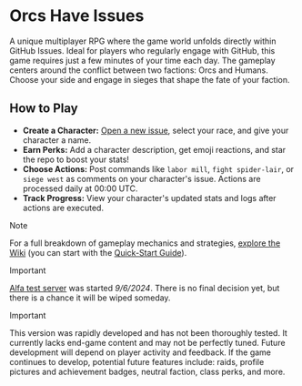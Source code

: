 # Orcs Have Issues

A unique multiplayer RPG where the game world unfolds directly within GitHub Issues. Ideal for players who regularly engage with GitHub, this game requires just a few minutes of your time each day. The gameplay centers around the conflict between two factions: Orcs and Humans. Choose your side and engage in sieges that shape the fate of your faction.

## How to Play

- **Create a Character:** [Open a new issue](https://github.com/MikeAmputer/orcs-have-issues/issues/new/choose), select your race, and give your character a name.
- **Earn Perks:** Add a character description, get emoji reactions, and star the repo to boost your stats!
- **Choose Actions:** Post commands like `labor mill`, `fight spider-lair`, or `siege west` as comments on your character's issue. Actions are processed daily at 00:00 UTC.
- **Track Progress:** View your character's updated stats and logs after actions are executed.

> [!NOTE]
> For a full breakdown of gameplay mechanics and strategies, [explore the Wiki](https://github.com/MikeAmputer/orcs-have-issues/wiki) (you can start with the [Quick-Start Guide](https://github.com/MikeAmputer/orcs-have-issues/wiki/Quick-Start)).

> [!IMPORTANT]
> [Alfa test server](https://github.com/MikeAmputer/orcs-have-issues/issues/14) was started _9/6/2024_. There is no final decision yet, but there is a chance it will be wiped someday.

> [!IMPORTANT]
> This version was rapidly developed and has not been thoroughly tested. It currently lacks end-game content and may not be perfectly tuned. Future development will depend on player activity and feedback. If the game continues to develop, potential future features include: raids, profile pictures and achievement badges, neutral faction, class perks, and more.
